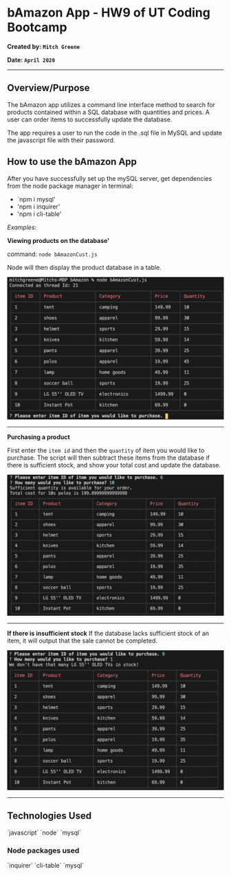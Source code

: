# bAmazon App - HW9 of UT Coding Bootcamp

**Created by: `Mitch Greene`**

**Date: `April 2020`**

---

## <h2>Overview/Purpose</h2>
The bAmazon app utilizes a command line interface method to search for products contained within a SQL database with quantities and prices. A user can order items to successfully update the database.

The app requires a user to run the code in the .sql file in MySQL and update the javascript file with their password. 

## <h2>How to use the  bAmazon App</h2>
After you have successfully set up the mySQL server, get dependencies from the node package manager in terminal:
* `npm i mysql'
* 'npm i inquirer'
* 'npm i cli-table'


*Examples:*

**Viewing products on the database'**

command: `node bAmazonCust.js`

Node will then display the product database in a table.

![Screenshots](/screenshots/database.png)

---

**Purchasing a product**

First enter the `item id` and then the `quantity` of item you would like to purchase.
The script will then subtract these items from the database if there is sufficient stock, 
and show your total cost and update the database. 

![Screenshots](/screenshots/purchase.png)

---

**If there is insufficient stock**
If the database lacks sufficient stock of an item, it will output that the sale cannot be completed.

![Screenshots](/screenshots/outofstock.png)

---
<h2>Technologies Used</h2>
`javascript` `node` `mysql`

<h3>Node packages used</h3>
`inquirer` `cli-table` `mysql`
